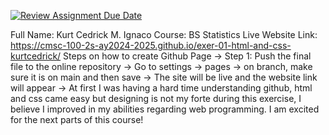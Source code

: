 [![Review Assignment Due Date](https://classroom.github.com/assets/deadline-readme-button-22041afd0340ce965d47ae6ef1cefeee28c7c493a6346c4f15d667ab976d596c.svg)](https://classroom.github.com/a/khVSkjrs)


Full Name: Kurt Cedrick M. Ignaco
Course: BS Statistics
Live Website Link: https://cmsc-100-2s-ay2024-2025.github.io/exer-01-html-and-css-kurtcedrick/
Steps on how to create Github Page
-> Step 1: Push the final file to the online repository
-> Go to settings -> pages -> on branch, make sure it is on main and then save
-> The site will be live and the website link will appear
-> At first I was having a hard time understanding github, html and css came easy but designing is not my forte
during this exercise, I believe I improved in my abilities regarding web programming. 
I am excited for the next parts of this course!